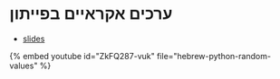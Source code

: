 # ערכים אקראיים בפייתון


* [slides](https://code-maven.com/slides/python-programming/random-dice)

{% embed youtube id="ZkFQ287-vuk" file="hebrew-python-random-values" %}

